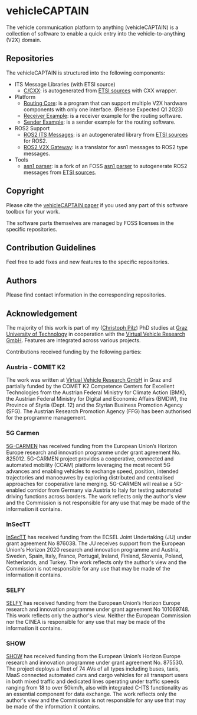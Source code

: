 # vehicleCAPTAIN
The vehicle communication platform to anything (vehicleCAPTAIN) is a collection of software to enable a quick entry into the vehicle-to-anything (V2X) domain.

## Repositories
The vehicleCAPTAIN is structured into the following components:

- ITS Message Libraries (with ETSI source)
  - [C/CXX](https://github.com/virtual-vehicle/vehicle_captain_its_lib_c_cxx):
    is autogenerated from [ETSI sources](https://forge.etsi.org/rep/ITS/asn1) with CXX wrapper.
- Platform
  - [Routing Core](https://github.com/virtual-vehicle/vehicle_captain_routing_core):
    is a program that can support multiple V2X hardware components with only one interface.
    (Release Expected Q1 2023)
  - [Receiver Example](https://github.com/virtual-vehicle/vehicle_captain_routing_receiver_example):
    is a receiver example for the routing software.
  - [Sender Example](https://github.com/virtual-vehicle/vehicle_captain_routing_sender_example):
    is a sender example for the routing software.
- ROS2 Support
  - [ROS2 ITS Messages](https://github.com/virtual-vehicle/v2x_msgs):
    is an autogenerated library from [ETSI sources](https://forge.etsi.org/rep/ITS/asn1) for ROS2.
  - [ROS2 V2X Gateway](https://github.com/virtual-vehicle/v2x_gw):
    is a translator for asn1 messages to ROS2 type messages.
- Tools
  - [asn1 parser](https://github.com/virtual-vehicle/vehicle_captain_asn1_parser):
    is a fork of an FOSS [asn1 parser](https://github.com/brchiu/asn1c/tree/velichkov_s1ap_plus_option_group_plus_adding_trailing_ull) to autogenerate ROS2 messages from [ETSI sources](https://forge.etsi.org/rep/ITS/asn1).

## Copyright
Please cite the [vehicleCAPTAIN paper](https://TODO_link_to_paper_when_it_is_published) if you used any part of this software toolbox for your work.

The software parts themselves are managed by FOSS licenses in the specific repositories.

## Contribution Guidelines
Feel free to add fixes and new features to the specific repositories.

## Authors
Please find contact information in the corresponding repositories.

## Acknowledgement
The majority of this work is part of my ([Christoph Pilz](https://www.researchgate.net/profile/Christoph-Pilz)) PhD studies at [Graz University of Technology](https://www.tugraz.at/home) in cooperation with the [Virtual Vehicle Research GmbH](https://www.v2c2.at/). Features are integrated across various projects.

Contributions received funding by the following parties:

### Austria - COMET K2
The work was written at [Virtual Vehicle Research GmbH](https://www.v2c2.at/) in Graz and partially funded by the COMET K2 Competence Centers for Excellent Technologies from the Austrian Federal Ministry for Climate Action (BMK), the Austrian Federal Ministry for Digital and Economic Affairs (BMDW), the Province of Styria (Dept. 12) and the Styrian Business Promotion Agency (SFG). The Austrian Research Promotion Agency (FFG) has been authorised for the programme management.

### 5G Carmen
[5G-CARMEN](https://5gcarmen.eu/) has received funding from the European Union’s Horizon Europe research and innovation programme under grant agreement No. 825012. 5G-CARMEN project provides a cooperative, connected and automated mobility (CCAM) platform leveraging the most recent 5G advances and enabling vehicles to exchange speed, position, intended trajectories and manoeuvres by exploring distributed and centralised approaches for cooperative lane merging. 5G-CARMEN will realise a 5G-enabled corridor from Germany via Austria to Italy for testing automated driving functions across borders.
The work reflects only the author's view and the Commission is not responsible for any use that may be made of the information it contains.

### InSecTT
[InSecTT](www.insectt.eu) has received funding from the ECSEL Joint Undertaking (JU) under grant agreement No 876038. The JU receives support from the European Union's Horizon 2020 research and innovation programme and Austria, Sweden, Spain, Italy, France, Portugal, Ireland, Finland, Slovenia, Poland, Netherlands, and Turkey.
The work reflects only the author's view and the Commission is not responsible for any use that may be made of the information it contains.

### SELFY
[SELFY](https://selfy-project.eu/) has received funding from the European Union’s Horizon Europe research and innovation programme under grant agreement No 101069748.
This work reflects only the author's view. Neither the European Commission nor the CINEA is responsible for any use that may be made of the information it contains.

### SHOW
[SHOW](https://show-project.eu/) has received funding from the European Union’s Horizon Europe research and innovation programme under grant agreement No. 875530. The project deploys a fleet of 74 AVs of all types including buses, taxis, MaaS connected automated cars and cargo vehicles for all transport users in both mixed traffic and dedicated lines operating under traffic speeds ranging from 18 to over 50km/h, also with integrated C-ITS functionality as an essential component for data exchange.
The work reflects only the author's view and the Commission is not responsible for any use that may be made of the information it contains.

